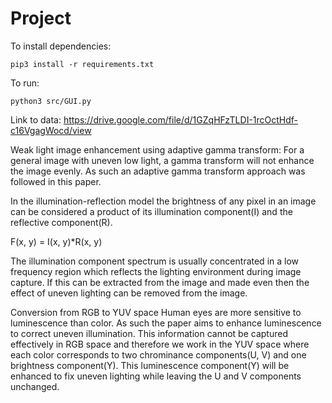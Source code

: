 # Project


To install dependencies:

    pip3 install -r requirements.txt

To run:

    python3 src/GUI.py

Link to data: https://drive.google.com/file/d/1GZqHFzTLDI-1rcOctHdf-c16VgagWocd/view


Weak light image enhancement using adaptive gamma transform:
For a general image with uneven low light, a gamma transform will not enhance the image evenly. As such an adaptive gamma transform approach was followed in this paper.

In the illumination-reflection model the brightness of any pixel in an image can be considered a product of its illumination component(I) and the reflective component(R).

F(x, y) = I(x, y)*R(x, y)

The illumination component spectrum is usually concentrated in a low frequency region which reflects the lighting environment during image capture. If this can be extracted from the image and made even then the effect of uneven lighting can be removed from the image.

Conversion from RGB to YUV space
Human eyes are more sensitive to luminescence than color. As such the paper aims to enhance luminescence to correct uneven illumination. This information cannot be captured effectively in RGB space and therefore we work in the YUV space where each color corresponds to two chrominance components(U, V) and one brightness component(Y). This luminescence component(Y) will be enhanced to fix uneven lighting while leaving the U and V components unchanged.



